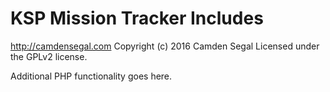 # KSP Mission Tracker Includes #
http://camdensegal.com
Copyright (c) 2016 Camden Segal
Licensed under the GPLv2 license.

Additional PHP functionality goes here.